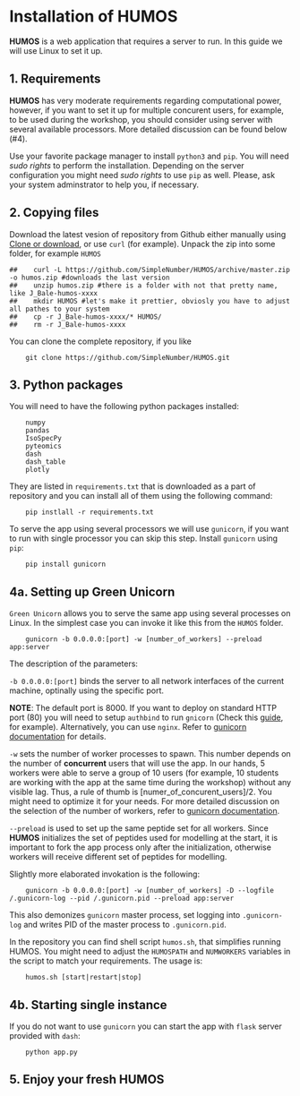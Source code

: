 # Installation of HUMOS

**HUMOS** is a web application that requires a server to run. In this guide we will use Linux to set it up. 

## 1. Requirements 

**HUMOS** has very moderate requirements regarding computational power, however, if you want to set it up for multiple concurent users, for example,
to be used during the workshop, you should consider using server with several available processors. More detailed discussion can be found below (#4).

Use your favorite package manager to install `python3` and `pip`. You will need *sudo rights* to perform the installation.
Depending on the server configuration you might need *sudo rights* to use `pip` as well. Please, ask your system adminstrator to help you, if necessary.
    
## 2. Copying files

Download the latest vesion of repository from Github either manually using [Clone or download](https://github.com/SimpleNumber/HUMOS/archive/master.zip), or use `curl` (for example).
Unpack the zip into some folder, for example `HUMOS`

```shell
##    curl -L https://github.com/SimpleNumber/HUMOS/archive/master.zip -o humos.zip #downloads the last version
##    unzip humos.zip #there is a folder with not that pretty name, like J_Bale-humos-xxxx
##    mkdir HUMOS #let's make it prettier, obviosly you have to adjust all pathes to your system
##    cp -r J_Bale-humos-xxxx/* HUMOS/
##    rm -r J_Bale-humos-xxxx
```

You can clone the complete repository, if you like

```
    git clone https://github.com/SimpleNumber/HUMOS.git
```

## 3. Python packages

You will need to have the following python packages installed:

```
    numpy
    pandas
    IsoSpecPy
    pyteomics
    dash
    dash_table
    plotly
```

They are listed in `requirements.txt` that is downloaded as a part of repository and you can install all of them using the following command:

```shell
    pip instlall -r requirements.txt
```

To serve the app using several processors we will use `gunicorn`, if you want to run with single processor you can skip this step.
Install `gunicorn` using `pip`:

```shell
    pip install gunicorn
```

## 4a. Setting up Green Unicorn

`Green Unicorn` allows you to serve the same app using several processes on Linux. In the simplest case you can invoke it like this from the `HUMOS` folder.
```shell
    gunicorn -b 0.0.0.0:[port] -w [number_of_workers] --preload app:server
```
The description of the parameters:

`-b 0.0.0.0:[port]` binds the server to all network interfaces of the current machine, optinally using the specific port.

**NOTE**: The default port is 8000. If you want to deploy on standard HTTP port (80) you will need to setup `authbind` to run `gnicorn`
(Check this [guide](https://mutelight.org/authbind), for example). Alternatively, you can use `nginx`. Refer to [gunicorn documentation](http://docs.gunicorn.org/en/stable/deploy.html)
for details.

`-w` sets the number of worker processes to spawn. This number depends on the number of **concurrent** users that will use the app. In our hands, 5 workers were able to serve a group
of 10 users (for example, 10 students are working with the app at the same time during the workshop) without any visible lag. Thus, a rule of thumb is \[numer_of_concurent_users\]/2.
You might need to optimize it for your needs. For more detailed discussion on the selection of the number of workers, refer to [gunicorn documentation](http://docs.gunicorn.org/en/stable/design.html#how-many-workers).

`--preload` is used to set up the same peptide set for all workers. Since **HUMOS** initializes the set of peptides used for modelling at the start, it is important to fork the app process only after the initialization, otherwise
workers will receive different set of peptides for modelling.

Slightly more elaborated invokation is the following:
```shell
    gunicorn -b 0.0.0.0:[port] -w [number_of_workers] -D --logfile /.gunicorn-log --pid /.gunicorn.pid --preload app:server
```

This also demonizes `gunicorn` master process, set logging into `.gunicorn-log` and writes PID of the master process to `.gunicorn.pid`.

In the repository you can find shell script `humos.sh`, that simplifies running HUMOS. You might need to adjust the `HUMOSPATH` and `NUMWORKERS` variables in the script to
match your requirements. The usage is:
```
    humos.sh [start|restart|stop]
```

## 4b. Starting single instance

If you do not want to use `gunicorn` you can start the app with `flask` server provided with `dash`:
```
    python app.py
```

## 5. Enjoy your fresh HUMOS
